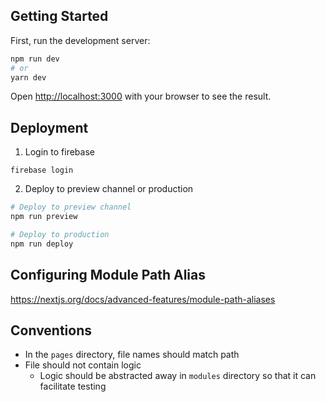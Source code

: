 ## Getting Started

First, run the development server:

```bash
npm run dev
# or
yarn dev
```

Open [http://localhost:3000](http://localhost:3000) with your browser to see the result.

## Deployment
1. Login to firebase
```
firebase login
```
2. Deploy to preview channel or production
```bash
# Deploy to preview channel
npm run preview

# Deploy to production
npm run deploy
```

## Configuring Module Path Alias
https://nextjs.org/docs/advanced-features/module-path-aliases

## Conventions
- In the `pages` directory, file names should match path
- File should not contain logic
  - Logic should be abstracted away in `modules` directory so that it can facilitate testing
